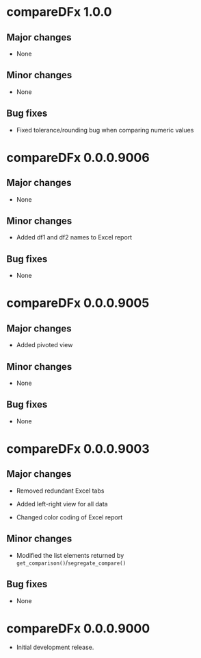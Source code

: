 # compareDFx 1.0.0

## Major changes

* None

## Minor changes

* None

## Bug fixes

* Fixed tolerance/rounding bug when comparing numeric values

# compareDFx 0.0.0.9006

## Major changes

* None

## Minor changes

* Added df1 and df2 names to Excel report

## Bug fixes

* None


# compareDFx 0.0.0.9005

## Major changes

* Added pivoted view

## Minor changes

* None

## Bug fixes

* None



# compareDFx 0.0.0.9003

## Major changes

* Removed redundant Excel tabs

* Added left-right view for all data

* Changed color coding of Excel report 

## Minor changes

* Modified the list elements returned by `get_comparison()`/`segregate_compare()`

## Bug fixes

* None



# compareDFx 0.0.0.9000

* Initial development release.
